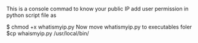 This is a console commad to know your public IP
add user permission in python script file as

$ chmod +x whatismyip.py
Now move whatismyip.py to executables foler
$cp whaismyip.py /usr/local/bin/